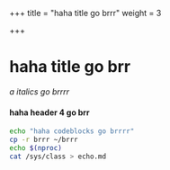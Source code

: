 +++
title = "haha title go brrr"
weight = 3

+++
# haha title go brr

_a italics go brrrr_

#### **haha header 4 go brr**

```bash
echo "haha codeblocks go brrrr"
cp -r brrr ~/brrr
echo $(nproc)
cat /sys/class > echo.md
```